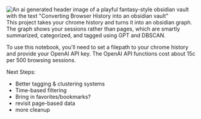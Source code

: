 ![An ai generated header image of a playful fantasy-style obsidian vault with the text "Converting Browser History into an obsidian vault"]("https://github.com/thegrandblooms/Chrome-History-Graph/blob/572bbd92ab11599d20f21c1e276d6c3f1def266e/header_image_obsidian_browser_history.png?raw=true")
This project takes your chrome history and turns it into an obsidian graph. The graph shows your sessions rather than pages, which are smartly summarized, categorized, and tagged using GPT and DBSCAN.

To use this notebook, you'll need to set a filepath to your chrome history and provide your OpenAI API key. The OpenAI API functions cost about 15c per 500 browsing sessions.

Next Steps:

- Better tagging & clustering systems
- Time-based filtering
- Bring in favorites/bookmarks?
- revisit page-based data
- more cleanup
